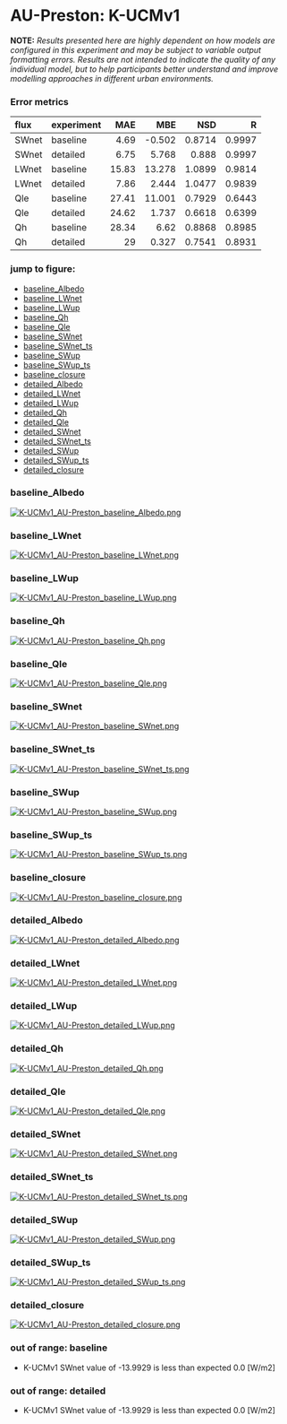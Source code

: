 # AU-Preston: K-UCMv1

**NOTE:** *Results presented here are highly dependent on how models are configured in this experiment and may be subject to variable output formatting errors. Results are not intended to indicate the quality of any individual model, but to help participants better understand and improve modelling approaches in different urban environments.*

### Error metrics

| flux   | experiment   |   MAE |    MBE |    NSD |      R |
|:-------|:-------------|------:|-------:|-------:|-------:|
| SWnet  | baseline     |  4.69 | -0.502 | 0.8714 | 0.9997 |
| SWnet  | detailed     |  6.75 |  5.768 | 0.888  | 0.9997 |
| LWnet  | baseline     | 15.83 | 13.278 | 1.0899 | 0.9814 |
| LWnet  | detailed     |  7.86 |  2.444 | 1.0477 | 0.9839 |
| Qle    | baseline     | 27.41 | 11.001 | 0.7929 | 0.6443 |
| Qle    | detailed     | 24.62 |  1.737 | 0.6618 | 0.6399 |
| Qh     | baseline     | 28.34 |  6.62  | 0.8868 | 0.8985 |
| Qh     | detailed     | 29    |  0.327 | 0.7541 | 0.8931 |

### jump to figure:
 - [baseline_Albedo](#baseline_albedo)
 - [baseline_LWnet](#baseline_lwnet)
 - [baseline_LWup](#baseline_lwup)
 - [baseline_Qh](#baseline_qh)
 - [baseline_Qle](#baseline_qle)
 - [baseline_SWnet](#baseline_swnet)
 - [baseline_SWnet_ts](#baseline_swnet_ts)
 - [baseline_SWup](#baseline_swup)
 - [baseline_SWup_ts](#baseline_swup_ts)
 - [baseline_closure](#baseline_closure)
 - [detailed_Albedo](#detailed_albedo)
 - [detailed_LWnet](#detailed_lwnet)
 - [detailed_LWup](#detailed_lwup)
 - [detailed_Qh](#detailed_qh)
 - [detailed_Qle](#detailed_qle)
 - [detailed_SWnet](#detailed_swnet)
 - [detailed_SWnet_ts](#detailed_swnet_ts)
 - [detailed_SWup](#detailed_swup)
 - [detailed_SWup_ts](#detailed_swup_ts)
 - [detailed_closure](#detailed_closure)

### <a name="baseline_albedo"></a>baseline_Albedo
[![K-UCMv1_AU-Preston_baseline_Albedo.png](K-UCMv1_AU-Preston_baseline_Albedo.png)](K-UCMv1_AU-Preston_baseline_Albedo.png)

### <a name="baseline_lwnet"></a>baseline_LWnet
[![K-UCMv1_AU-Preston_baseline_LWnet.png](K-UCMv1_AU-Preston_baseline_LWnet.png)](K-UCMv1_AU-Preston_baseline_LWnet.png)

### <a name="baseline_lwup"></a>baseline_LWup
[![K-UCMv1_AU-Preston_baseline_LWup.png](K-UCMv1_AU-Preston_baseline_LWup.png)](K-UCMv1_AU-Preston_baseline_LWup.png)

### <a name="baseline_qh"></a>baseline_Qh
[![K-UCMv1_AU-Preston_baseline_Qh.png](K-UCMv1_AU-Preston_baseline_Qh.png)](K-UCMv1_AU-Preston_baseline_Qh.png)

### <a name="baseline_qle"></a>baseline_Qle
[![K-UCMv1_AU-Preston_baseline_Qle.png](K-UCMv1_AU-Preston_baseline_Qle.png)](K-UCMv1_AU-Preston_baseline_Qle.png)

### <a name="baseline_swnet"></a>baseline_SWnet
[![K-UCMv1_AU-Preston_baseline_SWnet.png](K-UCMv1_AU-Preston_baseline_SWnet.png)](K-UCMv1_AU-Preston_baseline_SWnet.png)

### <a name="baseline_swnet_ts"></a>baseline_SWnet_ts
[![K-UCMv1_AU-Preston_baseline_SWnet_ts.png](K-UCMv1_AU-Preston_baseline_SWnet_ts.png)](K-UCMv1_AU-Preston_baseline_SWnet_ts.png)

### <a name="baseline_swup"></a>baseline_SWup
[![K-UCMv1_AU-Preston_baseline_SWup.png](K-UCMv1_AU-Preston_baseline_SWup.png)](K-UCMv1_AU-Preston_baseline_SWup.png)

### <a name="baseline_swup_ts"></a>baseline_SWup_ts
[![K-UCMv1_AU-Preston_baseline_SWup_ts.png](K-UCMv1_AU-Preston_baseline_SWup_ts.png)](K-UCMv1_AU-Preston_baseline_SWup_ts.png)

### <a name="baseline_closure"></a>baseline_closure
[![K-UCMv1_AU-Preston_baseline_closure.png](K-UCMv1_AU-Preston_baseline_closure.png)](K-UCMv1_AU-Preston_baseline_closure.png)

### <a name="detailed_albedo"></a>detailed_Albedo
[![K-UCMv1_AU-Preston_detailed_Albedo.png](K-UCMv1_AU-Preston_detailed_Albedo.png)](K-UCMv1_AU-Preston_detailed_Albedo.png)

### <a name="detailed_lwnet"></a>detailed_LWnet
[![K-UCMv1_AU-Preston_detailed_LWnet.png](K-UCMv1_AU-Preston_detailed_LWnet.png)](K-UCMv1_AU-Preston_detailed_LWnet.png)

### <a name="detailed_lwup"></a>detailed_LWup
[![K-UCMv1_AU-Preston_detailed_LWup.png](K-UCMv1_AU-Preston_detailed_LWup.png)](K-UCMv1_AU-Preston_detailed_LWup.png)

### <a name="detailed_qh"></a>detailed_Qh
[![K-UCMv1_AU-Preston_detailed_Qh.png](K-UCMv1_AU-Preston_detailed_Qh.png)](K-UCMv1_AU-Preston_detailed_Qh.png)

### <a name="detailed_qle"></a>detailed_Qle
[![K-UCMv1_AU-Preston_detailed_Qle.png](K-UCMv1_AU-Preston_detailed_Qle.png)](K-UCMv1_AU-Preston_detailed_Qle.png)

### <a name="detailed_swnet"></a>detailed_SWnet
[![K-UCMv1_AU-Preston_detailed_SWnet.png](K-UCMv1_AU-Preston_detailed_SWnet.png)](K-UCMv1_AU-Preston_detailed_SWnet.png)

### <a name="detailed_swnet_ts"></a>detailed_SWnet_ts
[![K-UCMv1_AU-Preston_detailed_SWnet_ts.png](K-UCMv1_AU-Preston_detailed_SWnet_ts.png)](K-UCMv1_AU-Preston_detailed_SWnet_ts.png)

### <a name="detailed_swup"></a>detailed_SWup
[![K-UCMv1_AU-Preston_detailed_SWup.png](K-UCMv1_AU-Preston_detailed_SWup.png)](K-UCMv1_AU-Preston_detailed_SWup.png)

### <a name="detailed_swup_ts"></a>detailed_SWup_ts
[![K-UCMv1_AU-Preston_detailed_SWup_ts.png](K-UCMv1_AU-Preston_detailed_SWup_ts.png)](K-UCMv1_AU-Preston_detailed_SWup_ts.png)

### <a name="detailed_closure"></a>detailed_closure
[![K-UCMv1_AU-Preston_detailed_closure.png](K-UCMv1_AU-Preston_detailed_closure.png)](K-UCMv1_AU-Preston_detailed_closure.png)

### out of range: baseline

 - K-UCMv1 SWnet value of -13.9929 is less than expected 0.0 [W/m2]

### out of range: detailed

 - K-UCMv1 SWnet value of -13.9929 is less than expected 0.0 [W/m2]

